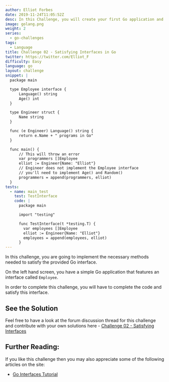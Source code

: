 ```yaml
---
author: Elliot Forbes
date: 2019-11-24T11:05:52Z
desc: In this Challenge, you will create your first Go application and commit it up to Github!
image: golang.png
weight: 2
series:
  - go-challenges
tags:
  - Language
title: Challenge 02 - Satisfying Interfaces in Go 
twitter: https://twitter.com/Elliot_F
difficulty: Easy
language: go
layout: challenge
snippet: |
  package main

  type Employee interface {
      Language() string
      Age() int
  }

  type Engineer struct {
      Name string
  }

  func (e Engineer) Language() string {
      return e.Name + " programs in Go"
  }

  func main() {
      // This will throw an error
      var programmers []Employee
      elliot := Engineer{Name: "Elliot"}
      // Engineer does not implement the Employee interface
      // you'll need to implement Age() and Random()
      programmers = append(programmers, elliot)
  }
tests: 
  - name: main_test
    test: TestInterface
    code: |
      package main

      import "testing"

      func TestInterface(t *testing.T) {
        var employees []Employee
        elliot := Engineer{Name: "Elliot"}
        employees = append(employees, elliot)
      }
---
```


In this challenge, you are going to implement the necessary methods needed to satisfy the provided Go interface.

On the left hand screen, you have a simple Go application that features an interface called `Employee`. 

In order to complete this challenge, you will have to complete the code and satisfy this interface.

<Quiz question="Can you implement additional methods for this interface outside of the contract?" correct="A" answer="True" A="True" B="False"></Quiz>

## See the Solution

Feel free to have a look at the forum discussion thread for this challenge and contribute with your own solutions here - [Challenge 02 - Satisfying Interfaces](https://discuss.tutorialedge.net/t/challenge-02-satisfying-interfaces/19) 

## Further Reading:

If you like this challenge then you may also appreciate some of the following articles on the site:

* [Go Interfaces Tutorial](/golang/go-interfaces-tutorial/)